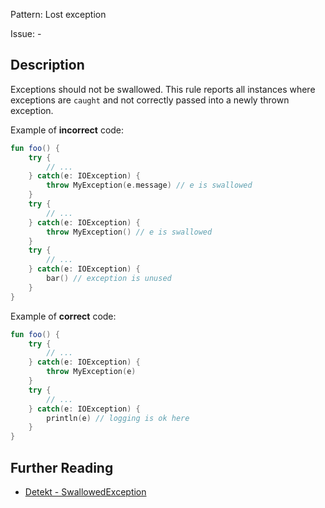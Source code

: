 Pattern: Lost exception

Issue: -

## Description

Exceptions should not be swallowed. This rule reports all instances where exceptions are `caught` and not correctly passed into a newly thrown exception.

Example of **incorrect** code:

```kotlin
fun foo() {
    try {
        // ...
    } catch(e: IOException) {
        throw MyException(e.message) // e is swallowed
    }
    try {
        // ...
    } catch(e: IOException) {
        throw MyException() // e is swallowed
    }
    try {
        // ...
    } catch(e: IOException) {
        bar() // exception is unused
    }
}
```

Example of **correct** code:

```kotlin
fun foo() {
    try {
        // ...
    } catch(e: IOException) {
        throw MyException(e)
    }
    try {
        // ...
    } catch(e: IOException) {
        println(e) // logging is ok here
    }
}
```

## Further Reading

* [Detekt - SwallowedException](https://detekt.dev/docs/rules/exceptions/#swallowedexception)